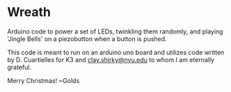 Wreath
======

Arduino code to power a set of LEDs, twinkling them randomly, and playing 'Jingle Bells' on a piezobutton when a button is pushed.

This code is meant to run on an arduino uno board and utilizes code written by D. Cuartielles for K3
and clay.shirky@nyu.edu to whom I am eternally grateful.

Merry Christmas!
~Golds